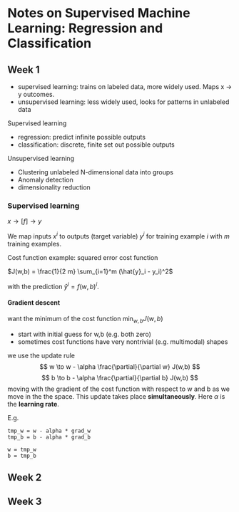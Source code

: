 # Notes on Supervised Machine Learning: Regression and Classification

## Week 1

* supervised learning: trains on labeled data, more widely used. Maps x -> y outcomes.
* unsupervised learning: less widely used, looks for patterns in unlabeled data

Supervised learning
* regression: predict infinite possible outputs
* classification: discrete, finite set out possible outputs

Unsupervised learning
* Clustering unlabeled N-dimensional data into groups
* Anomaly detection
* dimensionality reduction


### Supervised learning
$x \to [f] \to y$

We map inputs $x^i$ to outputs (target variable) $y^i$ for training example $i$ with $m$ training examples.

Cost function example: squared error cost function

$J(w,b) = \frac{1}{2 m} \sum_{i=1}^m (\hat{y}_i - y_i)^2$

with the prediction $\hat{y}^i = f(w,b)^i$.

#### Gradient descent

want the minimum of the cost function $\min_{w,b} J(w,b)$

* start with initial guess for w,b (e.g. both zero)
* sometimes cost functions have very nontrivial (e.g. multimodal) shapes

we use the update rule
$$ w \to w - \alpha \frac{\partial}{\partial w} J(w,b) $$
$$ b \to b - \alpha \frac{\partial}{\partial b} J(w,b) $$
moving with the gradient of the cost function with respect to w and b as we move in the the space. This update takes place __simultaneously__. Here $\alpha$ is the __learning rate__.

E.g.
```
tmp_w = w - alpha * grad_w
tmp_b = b - alpha * grad_b

w = tmp_w
b = tmp_b
```


## Week 2


## Week 3

